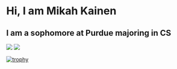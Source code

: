 # Hi, I am Mikah Kainen
## I am a sophomore at Purdue majoring in CS

![](https://komarev.com/ghpvc/?username=Mikah-Kainen&style=flat&color=DC143C)
![](https://img.shields.io/github/followers/Mikah-Kainen?style=social)

[![trophy](https://github-profile-trophy.vercel.app/?username=Mikah-Kainen&column=8&theme=gruvbox&no-frame=true)](https://github.com/ryo-ma/github-profile-trophy)

<!--
[![Top Langs](https://github-readme-stats.vercel.app/api/top-langs/?username=Mikah-Kainen&theme=onedark)](https://github.com/anuraghazra/github-readme-stats)
![Mikah's GitHub stats](https://github-readme-stats.vercel.app/api?username=Mikah-Kainen&show_icons=true&theme=onedark)  


[![GitHub Streak](https://github-readme-streak-stats.herokuapp.com/?user=Mikah-Kainen&theme=tokyonight)](https://git.io/streak-stats) 
 -->
